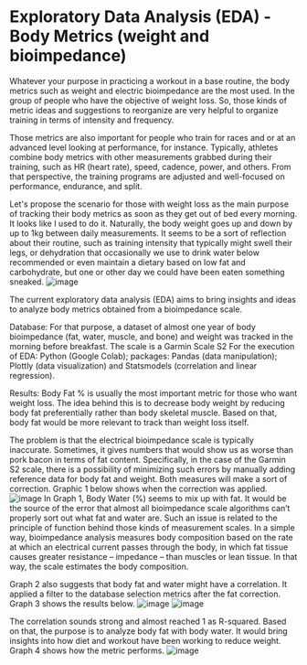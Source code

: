 # Exploratory Data Analysis (EDA) - Body Metrics (weight and bioimpedance)
Whatever your purpose in practicing a workout in a base routine, the body metrics such as weight and electric bioimpedance are the most used. In the group of people who have the objective of weight loss. So, those kinds of metric ideas and suggestions to reorganize are very helpful to organize training in terms of intensity and frequency.

Those metrics are also important for people who train for races and or at an advanced level looking at performance, for instance. Typically, athletes combine body metrics with other measurements grabbed during their training, such as HR (heart rate), speed, cadence, power, and others. From that perspective, the training programs are adjusted and well-focused on performance, endurance, and split.

Let's propose the scenario for those with weight loss as the main purpose of tracking their body metrics as soon as they get out of bed every morning. It looks like I used to do it. Naturally, the body weight goes up and down by up to 1kg between daily measurements. It seems to be a sort of reflection about their routine, such as training intensity that typically might swell their legs, or dehydration that occasionally we use to drink water below recommended or even maintain a dietary based on low fat and carbohydrate, but one or other day we could have been eaten something sneaked.
![image](https://github.com/embordin/WorkoutAndBodyMetrics/assets/103783579/d64387ea-a046-4767-8e9a-9e501e17bfdb)

The current exploratory data analysis (EDA) aims to bring insights and ideas to analyze body metrics obtained from a bioimpedance scale. 

Database:
For that purpose, a dataset of almost one year of body bioimpedance (fat, water, muscle, and bone) and weight was tracked in the morning before breakfast. The scale is a Garmin Scale S2
For the execution of EDA: Python (Google Colab); packages: Pandas (data manipulation); Plottly (data visualization) and Statsmodels (correlation and linear regression).

Results:
Body Fat % is usually the most important metric for those who want weight loss. The idea behind this is to decrease body weight by reducing body fat preferentially rather than body skeletal muscle. Based on that, body fat would be more relevant to track than weight loss itself.

The problem is that the electrical bioimpedance scale is typically inaccurate. Sometimes, it gives numbers that would show us as worse than pork bacon in terms of fat content. Specifically, in the case of the Garmin S2 scale, there is a possibility of minimizing such errors by manually adding reference data for body fat and weight. Both measures will make a sort of correction. Graphic 1 below shows when the correction was applied.
![image](https://github.com/embordin/WorkoutAndBodyMetrics/assets/103783579/63b8a88e-8048-4ceb-83a8-80e9c187936e)
In Graph 1, Body Water (%) seems to mix up with fat. It would be the source of the error that almost all bioimpedance scale algorithms can’t properly sort out what fat and water are. Such an issue is related to the principle of function behind those kinds of measurement scales. In a simple way, bioimpedance analysis measures body composition based on the rate at which an electrical current passes through the body, in which fat tissue causes greater resistance – impedance – than muscles or lean tissue. In that way, the scale estimates the body composition.

Graph 2 also suggests that body fat and water might have a correlation. It applied a filter to the database selection metrics after the fat correction. Graph 3 shows the results below.
![image](https://github.com/embordin/WorkoutAndBodyMetrics/assets/103783579/bd7c3673-3835-4754-b078-2619c7c02078)
![image](https://github.com/embordin/WorkoutAndBodyMetrics/assets/103783579/7b557a7d-acc1-408f-8fff-8defa51dcf6f)

The correlation sounds strong and almost reached 1 as R-squared. Based on that, the purpose is to analyze body fat with body water. It would bring insights into how diet and workout have been working to reduce weight. Graph 4 shows how the metric performs.
![image](https://github.com/embordin/WorkoutAndBodyMetrics/assets/103783579/9a04b28f-7122-4e21-a577-665d617b9768)



